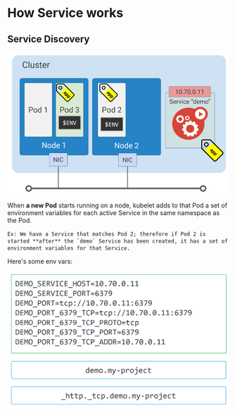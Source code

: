 # How Service works

## Service Discovery

![Service Discovery](../images/k8s-services-discovery.png)

When **a new Pod** starts running on a node, kubelet adds to that Pod a set of environment variables for each active Service in the same namespace as the Pod. 

```
Ex: We have a Service that matches Pod 2; therefore if Pod 2 is started **after** the `demo` Service has been created, it has a set of environment variables for that Service.
```

Here's some env vars:

![Environment variables](../images/k8s-services-env.png)



